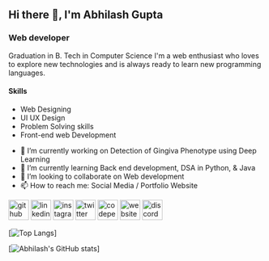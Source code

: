 ## Hi there 👋, I'm Abhilash Gupta
### Web developer

Graduation in B. Tech in Computer Science
I'm a web enthusiast who loves to explore new technologies and is always ready to learn new programming languages.

#### Skills

* Web Designing
* UI UX Design
* Problem Solving skills
* Front-end web Development

- 🔭 I’m currently working on Detection of Gingiva Phenotype using Deep Learning 
- 🌱 I’m currently learning Back end development, DSA in Python, & Java 
- 👯 I’m looking to collaborate on Web development 
- 📫 How to reach me: Social Media / Portfolio Website 


[<img src='https://cdn.jsdelivr.net/npm/simple-icons@3.0.1/icons/github.svg' alt='github' height='40'>](https://github.com/Abhilashgupta2706)  [<img src='https://cdn.jsdelivr.net/npm/simple-icons@3.0.1/icons/linkedin.svg' alt='linkedin' height='40'>](https://www.linkedin.com/in/abhilash-gupta-8599b0203/)  [<img src='https://cdn.jsdelivr.net/npm/simple-icons@3.0.1/icons/instagram.svg' alt='instagram' height='40'>](https://www.instagram.com/abhilashgupta2706/)  [<img src='https://cdn.jsdelivr.net/npm/simple-icons@3.0.1/icons/twitter.svg' alt='twitter' height='40'>](https://twitter.com/abhilashgupta27)  [<img src='https://cdn.jsdelivr.net/npm/simple-icons@3.0.1/icons/codepen.svg' alt='codepen' height='40'>](https://codepen.io/Abhilashgupta2706)  [<img src='https://cdn.jsdelivr.net/npm/simple-icons@3.0.1/icons/icloud.svg' alt='website' height='40'>](https://abhilashgupta.ml)  [<img src='https://cdn.jsdelivr.net/npm/simple-icons@3.0.1/icons/discord.svg' alt='discord' height='40'>](https://discord.gg/77MQq2b3aT)  

[![Top Langs](https://github-readme-stats.vercel.app/api/top-langs/?username=Abhilashgupta2706)]

[![Abhilash's GitHub stats](https://github-readme-stats.vercel.app/api?username=Abhilashgupta2706)]
